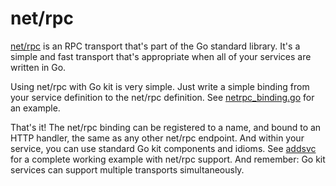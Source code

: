 # net/rpc

[net/rpc](https://golang.org/pkg/net/rpc) is an RPC transport that's part of the Go standard library.
It's a simple and fast transport that's appropriate when all of your services are written in Go.

Using net/rpc with Go kit is very simple.
Just write a simple binding from your service definition to the net/rpc definition.
See [netrpc_binding.go](https://github.com/jjggzz/kit/blob/ec8b02591ee873433565a1ae9d317353412d1d27/examples/addsvc/netrpc_binding.go) for an example.

That's it!
The net/rpc binding can be registered to a name, and bound to an HTTP handler, the same as any other net/rpc endpoint.
And within your service, you can use standard Go kit components and idioms.
See [addsvc](https://github.com/jjggzz/kit/tree/master/examples/addsvc) for a complete working example with net/rpc support.
And remember: Go kit services can support multiple transports simultaneously.
